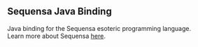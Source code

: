 ## Sequensa Java Binding

Java binding for the Sequensa esoteric programming language.  
Learn more about Sequensa [here](github.com/magistermaks/sequensa).